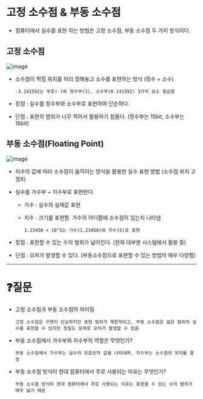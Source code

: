# 고정 소수점 & 부동 소수점
- 컴퓨터에서 실수를 표현 하는 방법은 고정 소수점, 부동 소수점 두 가지 방식이다.

## 고정 소수점
![image](https://github.com/user-attachments/assets/b46d0d48-11cf-4790-bd29-6e439b8f8eca)

- 소수점이 찍힐 위치를 미리 정해놓고 소수를 표현하는 방식 (정수 + 소수)

  `-3.141592는 부호(-)와 정수부(3), 소수부(0.141592) 3가지 요소 필요함`

- 장점 : 실수를 정수부와 소수부로 표현하여 단순하다.

- 단점 : 표현의 범위가 너무 적어서 활용하기 힘들다. (정수부는 15bit, 소수부는 16bit)

## 부동 소수점(Floating Point)
![image](https://github.com/user-attachments/assets/632e25eb-c10d-46e2-8827-e1f53ff9fd86)

- 지수의 값에 따라 소수점이 움직이는 방식을 활용한 실수 표현 방법 (소수점 위치 고정X)
- 실수를 가수부 + 지수부로 표현한다.
  - 가수 : 실수의 실제값 표현
  - 지수 : 크기를 표현함. 가수의 어디쯤에 소수점이 있는지 나타냄

    `1.23456 × 10^5는 가수(1.23456)와 지수(5)로 표현`
 
- 장점 : 표현할 수 있는 수의 범위가 넓어진다. (현재 대부분 시스템에서 활용 중)

- 단점 : 오차가 발생할 수 있다. (부동소수점으로 표현할 수 있는 방법이 매우 다양함)

---
# ❓질문
- 고정 소수점과 부동 소수점의 차이점

  `고정 소수점은 구현이 단순하지만 표현 범위가 제한적이고, 부동 소수점은 넓은 범위의 실수를 표현할 수 있지만 정밀도 문제로 오차가 발생할 수 있음`
  
- 부동 소수점에서 가수부와 지수부의 역할은 무엇인가?
  
  `부동 소수점에서 가수부는 실수의 유효숫자 값을 나타내며, 지수부는 소수점의 위치를 결정`

- 부동 소수점 방식이 현대 컴퓨터에서 주로 사용되는 이유는 무엇인가?

  `부동 소수점 방식이 현대 컴퓨터에서 주로 사용되는 이유는 표현할 수 있는 수의 범위가 매우 넓기 때문`
